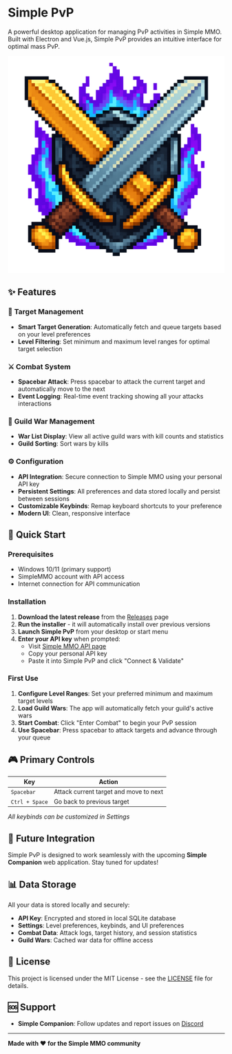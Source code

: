 # Simple PvP

A powerful desktop application for managing PvP activities in Simple MMO. Built with Electron and Vue.js, Simple PvP provides an intuitive interface for optimal mass PvP.

![Simple PvP Logo](assets/app-logo.png)

## ✨ Features

### 🎯 **Target Management**
- **Smart Target Generation**: Automatically fetch and queue targets based on your level preferences
- **Level Filtering**: Set minimum and maximum level ranges for optimal target selection

### ⚔️ **Combat System**
- **Spacebar Attack**: Press spacebar to attack the current target and automatically move to the next
- **Event Logging**: Real-time event tracking showing all your attacks interactions

### 🏰 **Guild War Management**
- **War List Display**: View all active guild wars with kill counts and statistics
- **Guild Sorting**: Sort wars by kills

### ⚙️ **Configuration**
- **API Integration**: Secure connection to Simple MMO using your personal API key
- **Persistent Settings**: All preferences and data stored locally and persist between sessions
- **Customizable Keybinds**: Remap keyboard shortcuts to your preference
- **Modern UI**: Clean, responsive interface

## 🚀 Quick Start

### Prerequisites
- Windows 10/11 (primary support)
- SimpleMMO account with API access
- Internet connection for API communication

### Installation

1. **Download the latest release** from the [Releases](https://github.com/osiandtrix/simple-pvp/releases) page
2. **Run the installer** - it will automatically install over previous versions
3. **Launch Simple PvP** from your desktop or start menu
4. **Enter your API key** when prompted:
   - Visit [Simple MMO API page](https://web.simple-mmo.com/p-api/home)
   - Copy your personal API key
   - Paste it into Simple PvP and click "Connect & Validate"

### First Use

1. **Configure Level Ranges**: Set your preferred minimum and maximum target levels
2. **Load Guild Wars**: The app will automatically fetch your guild's active wars
3. **Start Combat**: Click "Enter Combat" to begin your PvP session
4. **Use Spacebar**: Press spacebar to attack targets and advance through your queue

## 🎮 Primary Controls

| Key | Action |
|-----|--------|
| `Spacebar` | Attack current target and move to next |
| `Ctrl + Space` | Go back to previous target |

*All keybinds can be customized in Settings*

## 🔗 Future Integration

Simple PvP is designed to work seamlessly with the upcoming **Simple Companion** web application.  Stay tuned for updates!

## 📊 Data Storage

All your data is stored locally and securely:
- **API Key**: Encrypted and stored in local SQLite database
- **Settings**: Level preferences, keybinds, and UI preferences
- **Combat Data**: Attack logs, target history, and session statistics
- **Guild Wars**: Cached war data for offline access

## 📝 License

This project is licensed under the MIT License - see the [LICENSE](LICENSE) file for details.

## 🆘 Support

- **Simple Companion**: Follow updates and report issues on [Discord](https://discord.gg/zBbJ7QuK3U)

---

**Made with ❤️ for the Simple MMO community**
